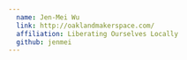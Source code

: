 ```yaml
---
  name: Jen-Mei Wu
  link: http://oaklandmakerspace.com/
  affiliation: Liberating Ourselves Locally 
  github: jenmei
---
```

